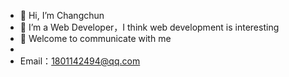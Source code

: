- 👋 Hi, I’m Changchun
- 👀 I’m a Web Developer，I think web development is interesting
- 🌱 Welcome to communicate with me
-    
-    Email：1801142494@qq.com


<!---
1801142494/1801142494 is a ✨ special ✨ repository because its `README.md` (this file) appears on your GitHub profile.
You can click the Preview link to take a look at your changes.
--->
